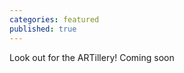```yaml
---
categories: featured
published: true
---
```


<div class='kickstarter'>
<!-- <iframe width="250" height="120" src="http:&#x2F;&#x2F;www.kickstarter.com&#x2F;projects&#x2F;1055944000&#x2F;breakers-end-a-graphic-novel&#x2F;widget&#x2F;video.html" frameborder="0"> </iframe> -->
<p>Look out for the ARTillery! Coming soon</b></p>
</div>